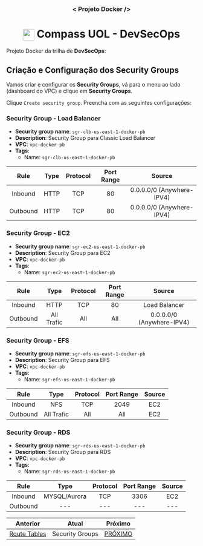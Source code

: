 <h3 align="center">< Projeto Docker /></h3>

<h1 align="center">
    <img align="center" src="https://logospng.org/download/uol/logo-uol-icon-256.png" width="30" height="30" /> Compass UOL - DevSecOps
</h1>

Projeto Docker da trilha de **DevSecOps**:

## Criação e Configuração dos Security Groups

Vamos criar e configurar os **Security Groups**, vá para o menu ao lado (dashboard do VPC) e clique em **Security Groups**.

Clique `Create security group`. Preencha com as seguintes configurações:

### Security Group - Load Balancer

- **Security group name**: `sgr-clb-us-east-1-docker-pb`
- **Description**: Security Group para Classic Load Balancer
- **VPC**: `vpc-docker-pb`
- **Tags**:
  - Name: `sgr-clb-us-east-1-docker-pb`

|   Rule   | Type | Protocol | Port Range |          Source           |
| :------: | :--: | :------: | :--------: | :-----------------------: |
| Inbound  | HTTP |   TCP    |     80     | 0.0.0.0/0 (Anywhere-IPV4) |
| Outbound | HTTP |   TCP    |     80     | 0.0.0.0/0 (Anywhere-IPV4) |

### Security Group - EC2

- **Security group name**: `sgr-ec2-us-east-1-docker-pb`
- **Description**: Security Group para EC2
- **VPC**: `vpc-docker-pb`
- **Tags**:
  - Name: `sgr-ec2-us-east-1-docker-pb`

|   Rule   |    Type    | Protocol | Port Range |          Source           |
| :------: | :--------: | :------: | :--------: | :-----------------------: |
| Inbound  |    HTTP    |   TCP    |     80     |       Load Balancer       |
| Outbound | All Trafic |   All    |    All     | 0.0.0.0/0 (Anywhere-IPV4) |

### Security Group - EFS

- **Security group name**: `sgr-efs-us-east-1-docker-pb`
- **Description**: Security Group para EFS
- **VPC**: `vpc-docker-pb`
- **Tags**:
  - Name: `sgr-efs-us-east-1-docker-pb`

|   Rule   |    Type    | Protocol | Port Range | Source |
| :------: | :--------: | :------: | :--------: | :----: |
| Inbound  |    NFS     |   TCP    |    2049    |  EC2   |
| Outbound | All Trafic |   All    |    All     |  EC2   |

### Security Group - RDS

- **Security group name**: `sgr-rds-us-east-1-docker-pb`
- **Description**: Security Group para RDS
- **VPC**: `vpc-docker-pb`
- **Tags**:
  - Name: `sgr-rds-us-east-1-docker-pb`

|   Rule   |     Type     | Protocol | Port Range | Source |
| :------: | :----------: | :------: | :--------: | :----: |
| Inbound  | MYSQL/Aurora |   TCP    |    3306    |  EC2   |
| Outbound |     ---      |   ---    |    ---     |  ---   |

<div align="center">

| Anterior                          | Atual           | Próximo             |
| --------------------------------- | --------------- | ------------------- |
| [Route Tables](4.route_tables.md) | Security Groups | [PRÓXIMO](6.efs.md) |

<div>
